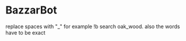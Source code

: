 # BazzarBot
replace spaces with "_" for example !b search oak_wood. also the words have to be exact
